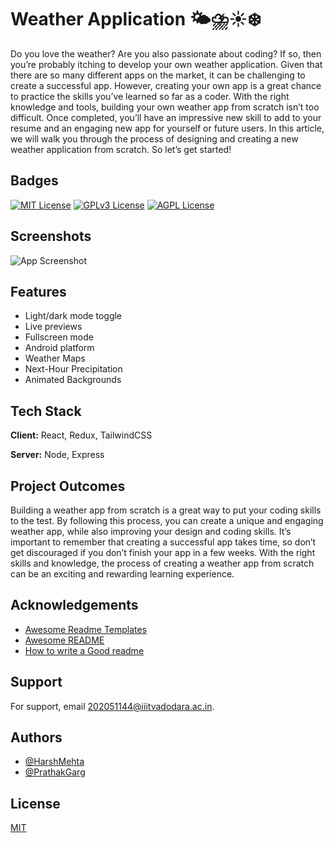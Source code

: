 
# Weather Application 🌤⛈☀️❄️
Do you love the weather? Are you also passionate about coding? If so, then you’re probably itching to develop your own weather application. Given that there are so many different apps on the market, it can be challenging to create a successful app. However, creating your own app is a great chance to practice the skills you’ve learned so far as a coder. With the right knowledge and tools, building your own weather app from scratch isn’t too difficult. Once completed, you’ll have an impressive new skill to add to your resume and an engaging new app for yourself or future users. In this article, we will walk you through the process of designing and creating a new weather application from scratch. So let’s get started!
## Badges

[![MIT License](https://img.shields.io/badge/License-MIT-green.svg)](https://choosealicense.com/licenses/mit/)
[![GPLv3 License](https://img.shields.io/badge/License-GPL%20v3-yellow.svg)](https://opensource.org/licenses/)
[![AGPL License](https://img.shields.io/badge/license-AGPL-blue.svg)](http://www.gnu.org/licenses/agpl-3.0)


## Screenshots

![App Screenshot](https://drive.google.com/file/d/1nf4axLD8A8-beDD_LFgfnbE-790IO7O7/view?usp=sharing/468x300?text=App+Screenshot+Here)


## Features

- Light/dark mode toggle
- Live previews
- Fullscreen mode
- Android platform
- Weather Maps
- Next-Hour Precipitation
- Animated Backgrounds



## Tech Stack

**Client:** React, Redux, TailwindCSS

**Server:** Node, Express


## Project Outcomes
Building a weather app from scratch is a great way to put your coding skills to the test. By following this process, you can create a unique and engaging weather app, while also improving your design and coding skills. It’s important to remember that creating a successful app takes time, so don’t get discouraged if you don’t finish your app in a few weeks. With the right skills and knowledge, the process of creating a weather app from scratch can be an exciting and rewarding learning experience.

## Acknowledgements

 - [Awesome Readme Templates](https://awesomeopensource.com/project/elangosundar/awesome-README-templates)
 - [Awesome README](https://github.com/matiassingers/awesome-readme)
 - [How to write a Good readme](https://bulldogjob.com/news/449-how-to-write-a-good-readme-for-your-github-project)


## Support

For support, email 202051144@iiitvadodara.ac.in.


## Authors

- [@HarshMehta](https://github.com/harsh-2O)
- [@PrathakGarg](https://github.com/PrathakGarg)


## License

[MIT](https://choosealicense.com/licenses/mit/)

